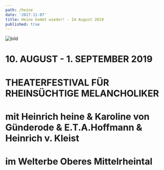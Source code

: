 ```yaml
---
path: /heine
date: '2017-11-07'
title: Heine kommt wieder! - Im August 2019
published: true
---
```


![bild](/ufer-paddel.jpg)


# 10. AUGUST - 1. SEPTEMBER 2019        
# THEATERFESTIVAL FÜR RHEINSÜCHTIGE MELANCHOLIKER 
# mit Heinrich heine & Karoline von Günderode & E.T.A.Hoffmann & Heinrich v. Kleist     
# im Welterbe Oberes Mittelrheintal
